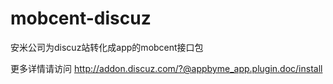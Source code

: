 mobcent-discuz
==============

安米公司为discuz站转化成app的mobcent接口包

更多详情请访问 http://addon.discuz.com/?@appbyme_app.plugin.doc/install
